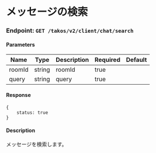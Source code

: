 # メッセージの検索

### Endpoint: `GET /takos/v2/client/chat/search`

#### Parameters

| Name   | Type   | Description | Required | Default |
| ------ | ------ | ----------- | -------- | ------- |
| roomId | string | roomId      | true     |         |
| query  | string | query       | true     |         |

#### Response

```
{
    status: true
}
```

#### Description

メッセージを検索します。
